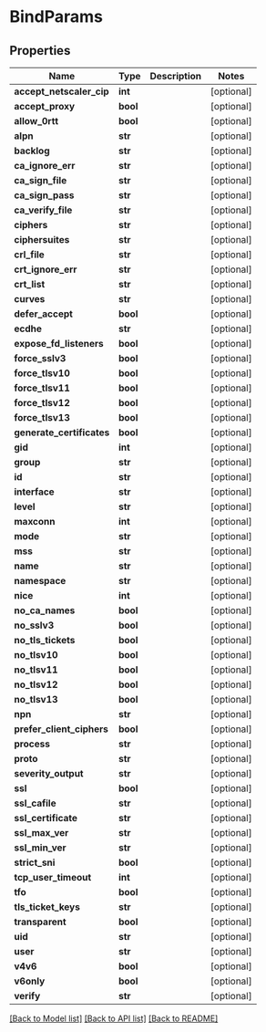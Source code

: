 # BindParams

## Properties
Name | Type | Description | Notes
------------ | ------------- | ------------- | -------------
**accept_netscaler_cip** | **int** |  | [optional] 
**accept_proxy** | **bool** |  | [optional] 
**allow_0rtt** | **bool** |  | [optional] 
**alpn** | **str** |  | [optional] 
**backlog** | **str** |  | [optional] 
**ca_ignore_err** | **str** |  | [optional] 
**ca_sign_file** | **str** |  | [optional] 
**ca_sign_pass** | **str** |  | [optional] 
**ca_verify_file** | **str** |  | [optional] 
**ciphers** | **str** |  | [optional] 
**ciphersuites** | **str** |  | [optional] 
**crl_file** | **str** |  | [optional] 
**crt_ignore_err** | **str** |  | [optional] 
**crt_list** | **str** |  | [optional] 
**curves** | **str** |  | [optional] 
**defer_accept** | **bool** |  | [optional] 
**ecdhe** | **str** |  | [optional] 
**expose_fd_listeners** | **bool** |  | [optional] 
**force_sslv3** | **bool** |  | [optional] 
**force_tlsv10** | **bool** |  | [optional] 
**force_tlsv11** | **bool** |  | [optional] 
**force_tlsv12** | **bool** |  | [optional] 
**force_tlsv13** | **bool** |  | [optional] 
**generate_certificates** | **bool** |  | [optional] 
**gid** | **int** |  | [optional] 
**group** | **str** |  | [optional] 
**id** | **str** |  | [optional] 
**interface** | **str** |  | [optional] 
**level** | **str** |  | [optional] 
**maxconn** | **int** |  | [optional] 
**mode** | **str** |  | [optional] 
**mss** | **str** |  | [optional] 
**name** | **str** |  | [optional] 
**namespace** | **str** |  | [optional] 
**nice** | **int** |  | [optional] 
**no_ca_names** | **bool** |  | [optional] 
**no_sslv3** | **bool** |  | [optional] 
**no_tls_tickets** | **bool** |  | [optional] 
**no_tlsv10** | **bool** |  | [optional] 
**no_tlsv11** | **bool** |  | [optional] 
**no_tlsv12** | **bool** |  | [optional] 
**no_tlsv13** | **bool** |  | [optional] 
**npn** | **str** |  | [optional] 
**prefer_client_ciphers** | **bool** |  | [optional] 
**process** | **str** |  | [optional] 
**proto** | **str** |  | [optional] 
**severity_output** | **str** |  | [optional] 
**ssl** | **bool** |  | [optional] 
**ssl_cafile** | **str** |  | [optional] 
**ssl_certificate** | **str** |  | [optional] 
**ssl_max_ver** | **str** |  | [optional] 
**ssl_min_ver** | **str** |  | [optional] 
**strict_sni** | **bool** |  | [optional] 
**tcp_user_timeout** | **int** |  | [optional] 
**tfo** | **bool** |  | [optional] 
**tls_ticket_keys** | **str** |  | [optional] 
**transparent** | **bool** |  | [optional] 
**uid** | **str** |  | [optional] 
**user** | **str** |  | [optional] 
**v4v6** | **bool** |  | [optional] 
**v6only** | **bool** |  | [optional] 
**verify** | **str** |  | [optional] 

[[Back to Model list]](../README.md#documentation-for-models) [[Back to API list]](../README.md#documentation-for-api-endpoints) [[Back to README]](../README.md)

